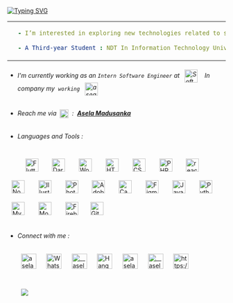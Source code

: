 <a href="https://git.io/typing-svg"><img src="https://readme-typing-svg.demolab.com?font=Fira+Code&weight=600&size=14&pause=2000&center=true&vCenter=true&width=900&lines=Hi%2C+%F0%9F%91%8B++I%E2%80%99m+Asela+Madusanka+.+.+.;%F0%9F%91%A8%E2%80%8D%F0%9F%8E%93+Student+at+University+of+Moratuwa+.+.+.;%F0%9F%A7%91%E2%80%8D%F0%9F%92%BB+Software+Engineer.+.+.;%F0%9F%93%B1+Mobile+App+Developer+.+.+." alt="Typing SVG" /></a>

<table style="line-height: 0;"><tr><td valign="center" width="80%">

  ```yaml
	- I’m interested in exploring new technologies related to software development
	
	- A Third-year Student : NDT In Information Technology University of Moratuwa
```	

  </td>
<td valign="middle" align="center" width="20%">
  <div>
    <img src="https://media4.giphy.com/media/v1.Y2lkPTc5MGI3NjExMTQ0Y2NkNjg3YzA2YzRiZWViZWE2M2M4YWUyYTA5ZmIwZDJiYTM0OCZjdD1z/WFZvB7VIXBgiz3oDXE/giphy.gif" style="width: 80%; display: block; margin: 0 auto;">
  </div>  
</td>
</table>

- ###### I'm currently working as an ` Intern Software Engineer ` at &nbsp; [<img src="https://v1.softmint.net/img/softmintlogoblack.png" height="30em" align="center" alt="Softmint Software Solutions" title="Softmint Software Solutions"/>](https://v1.softmint.net/)  &nbsp;&nbsp; In company my&nbsp; ` working ` &nbsp;&nbsp;[<img src="https://cdn0.iconfinder.com/data/icons/social-media-2185/512/social__media__social_media__github_-512.png" height="30em" align="center" alt="asea-softmint" title="asela-softmint"/>](https://github.com/asela-softmint)
- ###### Reach me via &nbsp;<img src="https://seeklogo.com/images/L/linkedin-logo-920846F1F7-seeklogo.com.png" height="20em" align="center" alt="aselamadusanka" title="aselamadusanka"/>&nbsp; :&nbsp; <a href="https://linkedin.com/in/aselamadusanka"> <strong>Asela Madusanka</strong> </a>
	

<!-- <table style="line-height: 0;"><tr><td valign="center" width="75%">

#### Languages and Tools : <br>

<div align="center">
<a href="https://flutter.dev/" target="_blank"><img style="margin: 10px" src="https://profilinator.rishav.dev/skills-assets/flutterio-icon.svg" alt="Flutter" height="30" /></a> &nbsp;
<a href="https://dart.dev/" target="_blank"><img style="margin: 10px" src="https://profilinator.rishav.dev/skills-assets/dartlang-icon.svg" alt="Dart" height="30" /></a> &nbsp;
<a href="https://wordpress.com/" target="_blank"><img style="margin: 10px" src="https://upload.wikimedia.org/wikipedia/commons/thumb/9/98/WordPress_blue_logo.svg/2048px-WordPress_blue_logo.svg.png" alt="WordPress" height="30" /></a> &nbsp;
<a href="https://en.wikipedia.org/wiki/HTML5" target="_blank"><img style="margin: 10px" src="https://upload.wikimedia.org/wikipedia/commons/thumb/6/61/HTML5_logo_and_wordmark.svg/640px-HTML5_logo_and_wordmark.svg.png" alt="HTML5" height="30" /></a> &nbsp;
<a href="https://www.w3schools.com/css/" target="_blank"><img style="margin: 10px" src="https://upload.wikimedia.org/wikipedia/commons/thumb/d/d5/CSS3_logo_and_wordmark.svg/1452px-CSS3_logo_and_wordmark.svg.png" alt="CSS3" height="30" /></a> &nbsp;
<a href="https://www.php.net/" target="_blank"><img style="margin: 10px" src="https://pngimg.com/uploads/php/php_PNG29.png" alt="PHP" height="30" /></a> &nbsp;
<a href="https://react.dev/" target="_blank"><img style="margin: 10px" src="https://upload.wikimedia.org/wikipedia/commons/thumb/a/a7/React-icon.svg/2300px-React-icon.svg.png" alt="react" height="30" /></a> &nbsp;
<a href="https://nodejs.org/en" target="_blank"><img style="margin: 10px" src="https://cdn-icons-png.flaticon.com/512/5968/5968322.png" alt="NodeJs" height="30" /></a> &nbsp;  
<a href="https://www.adobe.com/in/products/illustrator.html" target="_blank"><img style="margin: 10px" src="https://upload.wikimedia.org/wikipedia/commons/thumb/f/fb/Adobe_Illustrator_CC_icon.svg/2101px-Adobe_Illustrator_CC_icon.svg.png" alt="Illustrator" height="30" /></a> &nbsp; 
<a href="https://www.adobe.com/in/products/photoshop.html" target="_blank"><img style="margin: 10px" src="https://upload.wikimedia.org/wikipedia/commons/thumb/a/af/Adobe_Photoshop_CC_icon.svg/640px-Adobe_Photoshop_CC_icon.svg.png" alt="Photoshop" height="30" /></a> &nbsp;
<a href="https://www.adobe.com/in/products/xd.html" target="_blank"><img style="margin: 10px" src="https://upload.wikimedia.org/wikipedia/commons/thumb/c/c2/Adobe_XD_CC_icon.svg/2101px-Adobe_XD_CC_icon.svg.png" alt="Adobe XD" height="30" /></a> &nbsp; 
<a href="https://www.canva.com/" target="_blank"><img style="margin: 10px" src="https://upload.wikimedia.org/wikipedia/commons/thumb/0/08/Canva_icon_2021.svg/600px-Canva_icon_2021.svg.png?20220821125247" alt="Canva" height="30" /></a> &nbsp;
<a href="https://www.figma.com/" target="_blank"><img style="margin: 10px" src="https://upload.wikimedia.org/wikipedia/commons/thumb/3/33/Figma-logo.svg/1667px-Figma-logo.svg.png" alt="Figma" height="30" /></a> &nbsp;
<a href="https://www.javascript.com/" target="_blank"><img style="margin: 10px" src="https://upload.wikimedia.org/wikipedia/commons/6/6a/JavaScript-logo.png" alt="JavaScript" height="30" /></a> &nbsp;
<a href="https://www.python.org/" target="_blank"><img style="margin: 10px" src="https://upload.wikimedia.org/wikipedia/commons/thumb/c/c3/Python-logo-notext.svg/1869px-Python-logo-notext.svg.png" alt="Python" height="30" /></a> &nbsp;
<a href="https://www.mysql.com/" target="_blank"><img style="margin: 10px" src="https://1000logos.net/wp-content/uploads/2020/08/MySQL-Logo.png" alt="MySQL" height="30" /></a> &nbsp;
<a href="https://www.mongodb.com/" target="_blank"><img style="margin: 10px" src="https://profilinator.rishav.dev/skills-assets/mongodb-original-wordmark.svg" alt="MongoDB" height="30" /></a> &nbsp;	
<a href="https://firebase.google.com/" target="_blank"><img style="margin: 10px" src="https://profilinator.rishav.dev/skills-assets/firebase.png" alt="Firebase" height="30" /></a>&nbsp;
<a href="https://www.apple.com/ios/ios-16/" target="_blank"><img style="margin: 10px" src="https://upload.wikimedia.org/wikipedia/commons/thumb/c/ca/IOS_logo.svg/2048px-IOS_logo.svg.png" alt="IOS" height="30" /></a> &nbsp;
<a href="https://developer.android.com/" target="_blank"><img style="margin: 10px" src="https://upload.wikimedia.org/wikipedia/commons/thumb/6/64/Android_logo_2019_%28stacked%29.svg/880px-Android_logo_2019_%28stacked%29.svg.png" alt="Android" height="30" /></a> &nbsp;
<a href="https://azure.microsoft.com/en-in/" target="_blank"><img style="margin: 10px" src="https://profilinator.rishav.dev/skills-assets/microsoft_azure-icon.svg" alt="Azure" height="30" /></a> &nbsp;
<a href="https://github.com/" target="_blank"><img style="margin: 10px" src="https://profilinator.rishav.dev/skills-assets/git-scm-icon.svg" alt="Git" height="30" /></a>   
</div> 

  </td>
	
<td valign="center" width="25%">
	  
#### Connect with me :<br>
<div align="center">   
<a href="https://linkedin.com/in/aselamadusanka" target="blank"><img align="center" src="https://cdn3.iconfinder.com/data/icons/social-life/512/linkedin-512.png" alt="aselamadusanka" height="35" width="35" /></a> &nbsp;
<a href="https://twitter.com/__asela_" target="blank"><img align="center" src="https://cdn4.iconfinder.com/data/icons/social-life/512/twitter-512.png" alt="__asela_" height="35" width="35" /></a> &nbsp;
<a href="https://fb.com/asela1madusanka" target="blank"><img align="center" src="https://cdn3.iconfinder.com/data/icons/social-life/512/facebook-512.png" alt="asela1madusanka" height="35" width="35" /></a> &nbsp;
<a href="https://instagram.com/__asela_" target="blank"><img align="center" src="https://cdn3.iconfinder.com/data/icons/social-life/512/instagram-512.png" alt="__asela_" height="35" width="35" /></a>
<a href="https://www.youtube.com/channel/UCj9c0uUITZ52PFNWIUoDf3w" target="blank"><img align="center" src="https://cdn4.iconfinder.com/data/icons/social-life/512/youtube-1-512.png" alt="https://www.youtube.com/channel/ucj9c0uuitz52pfnwiuodf3w" height="35" width="35" /></a> &nbsp;
<a href="https://wa.me/0769935272" target="blank"><img align="center" src="https://cdn4.iconfinder.com/data/icons/social-life/512/whatsapp-512.png" alt="WhatsApp" height="35" width="35" /></a> &nbsp;
<a href="https://t.me/a_s_e_l_a_madusanka" target="blank"><img align="center" src="https://cdn4.iconfinder.com/data/icons/social-life/512/telegram-512.png" alt="Telegram" height="35" width="35" /></a> &nbsp;
<a href="mailto: asela1madusanka@gmail.com" target="blank"><img align="center" src="https://cdn4.iconfinder.com/data/icons/social-life/512/hangouts-512.png" alt="Hangouts" height="35" width="35" /></a>
</div>  
</td>
</table> -->
##

- ###### Languages and Tools : <br>


<div align="start">
&nbsp;&nbsp;&nbsp;&nbsp;&nbsp;&nbsp;&nbsp;&nbsp;<a href="https://flutter.dev/" target="_blank"><img style="margin: 10px" src="https://profilinator.rishav.dev/skills-assets/flutterio-icon.svg" alt="Flutter" height="30" /></a> &nbsp;
<a href="https://dart.dev/" target="_blank"><img style="margin: 10px" src="https://profilinator.rishav.dev/skills-assets/dartlang-icon.svg" alt="Dart" height="30" /></a> &nbsp;
<a href="https://wordpress.com/" target="_blank"><img style="margin: 10px" src="https://upload.wikimedia.org/wikipedia/commons/thumb/9/98/WordPress_blue_logo.svg/2048px-WordPress_blue_logo.svg.png" alt="WordPress" height="30" /></a> &nbsp;
<a href="https://en.wikipedia.org/wiki/HTML5" target="_blank"><img style="margin: 10px" src="https://upload.wikimedia.org/wikipedia/commons/thumb/6/61/HTML5_logo_and_wordmark.svg/640px-HTML5_logo_and_wordmark.svg.png" alt="HTML5" height="30" /></a> &nbsp;
<a href="https://www.w3schools.com/css/" target="_blank"><img style="margin: 10px" src="https://upload.wikimedia.org/wikipedia/commons/thumb/d/d5/CSS3_logo_and_wordmark.svg/1452px-CSS3_logo_and_wordmark.svg.png" alt="CSS3" height="30" /></a> &nbsp;
<a href="https://www.php.net/" target="_blank"><img style="margin: 10px" src="https://pngimg.com/uploads/php/php_PNG29.png" alt="PHP" height="30" /></a> &nbsp;
<a href="https://react.dev/" target="_blank"><img style="margin: 10px" src="https://upload.wikimedia.org/wikipedia/commons/thumb/a/a7/React-icon.svg/2300px-React-icon.svg.png" alt="react" height="30" /></a> &nbsp;
<a href="https://nodejs.org/en" target="_blank"><img style="margin: 10px" src="https://cdn-icons-png.flaticon.com/512/5968/5968322.png" alt="NodeJs" height="30" /></a> &nbsp;  
<a href="https://www.adobe.com/in/products/illustrator.html" target="_blank"><img style="margin: 10px" src="https://upload.wikimedia.org/wikipedia/commons/thumb/f/fb/Adobe_Illustrator_CC_icon.svg/2101px-Adobe_Illustrator_CC_icon.svg.png" alt="Illustrator" height="30" /></a> &nbsp; 
<a href="https://www.adobe.com/in/products/photoshop.html" target="_blank"><img style="margin: 10px" src="https://upload.wikimedia.org/wikipedia/commons/thumb/a/af/Adobe_Photoshop_CC_icon.svg/640px-Adobe_Photoshop_CC_icon.svg.png" alt="Photoshop" height="30" /></a> &nbsp;
<a href="https://www.adobe.com/in/products/xd.html" target="_blank"><img style="margin: 10px" src="https://upload.wikimedia.org/wikipedia/commons/thumb/c/c2/Adobe_XD_CC_icon.svg/2101px-Adobe_XD_CC_icon.svg.png" alt="Adobe XD" height="30" /></a> &nbsp; 
<a href="https://www.canva.com/" target="_blank"><img style="margin: 10px" src="https://upload.wikimedia.org/wikipedia/commons/thumb/0/08/Canva_icon_2021.svg/600px-Canva_icon_2021.svg.png?20220821125247" alt="Canva" height="30" /></a> &nbsp;
<a href="https://www.figma.com/" target="_blank"><img style="margin: 10px" src="https://upload.wikimedia.org/wikipedia/commons/thumb/3/33/Figma-logo.svg/1667px-Figma-logo.svg.png" alt="Figma" height="30" /></a> &nbsp;
<a href="https://www.javascript.com/" target="_blank"><img style="margin: 10px" src="https://upload.wikimedia.org/wikipedia/commons/6/6a/JavaScript-logo.png" alt="JavaScript" height="30" /></a> &nbsp;
<a href="https://www.python.org/" target="_blank"><img style="margin: 10px" src="https://upload.wikimedia.org/wikipedia/commons/thumb/c/c3/Python-logo-notext.svg/1869px-Python-logo-notext.svg.png" alt="Python" height="30" /></a> &nbsp;
<a href="https://www.mysql.com/" target="_blank"><img style="margin: 10px" src="https://1000logos.net/wp-content/uploads/2020/08/MySQL-Logo.png" alt="MySQL" height="30" /></a> &nbsp;
<a href="https://www.mongodb.com/" target="_blank"><img style="margin: 10px" src="https://profilinator.rishav.dev/skills-assets/mongodb-original-wordmark.svg" alt="MongoDB" height="30" /></a> &nbsp;	
<a href="https://firebase.google.com/" target="_blank"><img style="margin: 10px" src="https://profilinator.rishav.dev/skills-assets/firebase.png" alt="Firebase" height="30" /></a>&nbsp;
<!-- <a href="https://www.apple.com/ios/ios-16/" target="_blank"><img style="margin: 10px" src="https://upload.wikimedia.org/wikipedia/commons/thumb/c/ca/IOS_logo.svg/2048px-IOS_logo.svg.png" alt="IOS" height="30" /></a> &nbsp;
<a href="https://developer.android.com/" target="_blank"><img style="margin: 10px" src="https://upload.wikimedia.org/wikipedia/commons/thumb/6/64/Android_logo_2019_%28stacked%29.svg/880px-Android_logo_2019_%28stacked%29.svg.png" alt="Android" height="30" /></a> &nbsp;
<a href="https://azure.microsoft.com/en-in/" target="_blank"><img style="margin: 10px" src="https://profilinator.rishav.dev/skills-assets/microsoft_azure-icon.svg" alt="Azure" height="30" /></a> &nbsp; -->
<a href="https://github.com/" target="_blank"><img style="margin: 10px" src="https://profilinator.rishav.dev/skills-assets/git-scm-icon.svg" alt="Git" height="30" /></a>   
</div>  


<!-- ---

### Github Stats :<br><br>
<div align="center">
  <table style="margin: auto; line-height: 0;">
    <tr>
      <td valign="center" width="48%">
        <img align="center" src="https://github-readme-stats.vercel.app/api?username=aselamadusanka&theme=gotham&show_icons=true" >
      </td>
      <td valign="center" width="52%">
        <a href="https://github.com/aselamadusanka/github-readme-stats">
  	<img src="https://github-readme-streak-stats.herokuapp.com/?user=aselamadusanka&theme=gotham&hide_border=true"></a>
      </td>
    </tr>
  </table>
</div> -->


##

- ###### Connect with me :<br>

<p align="start">   
&nbsp;&nbsp;&nbsp;&nbsp;&nbsp;&nbsp;&nbsp;&nbsp;<a href="https://linkedin.com/in/aselamadusanka" target="blank"><img align="center" src="https://cdn0.iconfinder.com/data/icons/social-media-2185/512/social__media__social_media__linked_in_-512.png" alt="aselamadusanka" height="35" width="35" /></a> &nbsp;&nbsp;&nbsp;&nbsp;
<a href="https://wa.me/0769935272" target="blank"><img align="center" src="https://cdn0.iconfinder.com/data/icons/social-media-2185/512/social__media__social_media__whatsapp_-512.png" alt="WhatsApp" height="35" width="35" /></a> &nbsp;&nbsp;&nbsp;&nbsp;
<!-- <a href="https://t.me/a_s_e_l_a_madusanka" target="blank"><img align="center" src="https://cdn4.iconfinder.com/data/icons/social-life/512/telegram-512.png" alt="Telegram" height="35" width="35" /></a> &nbsp;&nbsp;&nbsp;&nbsp; -->
<a href="https://twitter.com/__asela_" target="blank"><img align="center" src="https://cdn0.iconfinder.com/data/icons/social-media-2185/512/social__media__social_media__twitter__2_-512.png" alt="__asela_" height="35" width="35" /></a> &nbsp;&nbsp;&nbsp;&nbsp;
<a href="mailto: asela1madusanka@gmail.com" target="blank"><img align="center" src="https://cdn0.iconfinder.com/data/icons/social-media-2185/512/social__media__social_media__google_-512.png" alt="Hangouts" height="35" width="35" /></a> &nbsp;&nbsp;&nbsp;&nbsp;
<a href="https://fb.com/asela1madusanka" target="blank"><img align="center" src="https://cdn0.iconfinder.com/data/icons/social-media-2185/512/social__media__social_media__facebook_-512.png" alt="asela1madusanka" height="35" width="35" /></a> &nbsp;&nbsp;&nbsp;&nbsp;
<a href="https://instagram.com/__asela_" target="blank"><img align="center" src="https://cdn0.iconfinder.com/data/icons/social-media-2185/512/social__media__social_media__instagram_-512.png" alt="__asela_" height="35" width="35" /></a> &nbsp;&nbsp;&nbsp;&nbsp;
<a href="https://www.youtube.com/channel/UCj9c0uUITZ52PFNWIUoDf3w" target="blank"><img align="center" src="https://cdn0.iconfinder.com/data/icons/social-media-2185/512/social__media__social_media__youtube_-512.png" alt="https://www.youtube.com/channel/ucj9c0uuitz52pfnwiuodf3w" height="35" width="35" /></a> &nbsp;&nbsp;&nbsp;&nbsp;

<!-- <a href="https://goo.gl/maps/9nAGG86HGBQDWtTk9" target="blank"><img align="center" src="https://cdn4.iconfinder.com/data/icons/social-life/512/periscope-512.png" alt="Google Map" height="35" width="35" /></a> &nbsp;&nbsp;&nbsp;&nbsp; -->
</p>

##

<!-- ##
	
<div style="text-align: center;">
  <picture>
    <source media="(prefers-color-scheme: dark)" srcset="https://raw.githubusercontent.com/platane/platane/output/github-contribution-grid-snake-dark.svg">
    <source media="(prefers-color-scheme: light)" srcset="https://raw.githubusercontent.com/platane/platane/output/github-contribution-grid-snake.svg">
    <img alt="github contribution grid snake animation" src="https://raw.githubusercontent.com/platane/platane/output/github-contribution-grid-snake.svg">
  </picture>
</div> -->

<br>&nbsp;&nbsp;&nbsp;&nbsp;&nbsp;&nbsp;&nbsp;&nbsp;[![](https://visitcount.itsvg.in/api?id=aselamadusanka&icon=0&color=0)](https://visitcount.itsvg.in)
